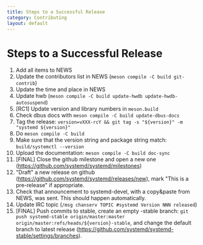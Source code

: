 ```yaml
---
title: Steps to a Successful Release
category: Contributing
layout: default
---
```


# Steps to a Successful Release

1. Add all items to NEWS
2. Update the contributors list in NEWS (`meson compile -C build git-contrib`)
3. Update the time and place in NEWS
4. Update hwb (`meson compile -C build update-hwdb update-hwdb-autosuspend`)
5. [RC1] Update version and library numbers in `meson.build`
6. Check dbus docs with `meson compile -C build update-dbus-docs`
7. Tag the release: `version=vXXX-rcY && git tag -s "${version}" -m "systemd ${version}"`
8. Do `meson compile -C build`
9. Make sure that the version string and package string match: `build/systemctl --version`
10. Upload the documentation: `meson compile -C build doc-sync`
11. [FINAL] Close the github milestone and open a new one (https://github.com/systemd/systemd/milestones)
12. "Draft" a new release on github (https://github.com/systemd/systemd/releases/new), mark "This is a pre-release" if appropriate.
13. Check that announcement to systemd-devel, with a copy&paste from NEWS, was sent. This should happen automatically.
14. Update IRC topic (`/msg chanserv TOPIC #systemd Version NNN released`)
15. [FINAL] Push commits to stable, create an empty -stable branch: `git push systemd-stable origin/master:master origin/master:refs/heads/${version}-stable`, and change the default branch to latest release (https://github.com/systemd/systemd-stable/settings/branches).
